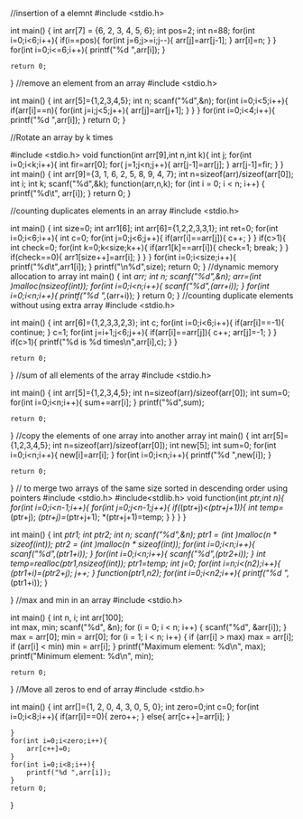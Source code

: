 //insertion of a elemnt 
#include <stdio.h>

int main() {
    int arr[7] = {6, 2, 3, 4, 5, 6};
    int pos=2;
    int n=88;
    for(int i=0;i<6;i++){
        if(i==pos){
            for(int j=6;j>=i;j--){
                arr[j]=arr[j-1];
            }
            arr[i]=n;
        }
    }
    for(int i=0;i<=6;i++){
        printf("%d ",arr[i]);
    }
    
    return 0;
}
//remove an element from an array
#include <stdio.h>

int main()
{
    int arr[5]={1,2,3,4,5};
    int n;
    scanf("%d",&n);
    for(int i=0;i<5;i++){
        if(arr[i]==n){
            for(int j=i;j<5;j++){
                arr[j]=arr[j+1];
            }
        }
    }
    for(int i=0;i<4;i++){
        printf("%d  ",arr[i]);
    }
    return 0;
}


//Rotate an array by k times

#include <stdio.h>
void function(int arr[9],int n,int k){
    int j;
    for(int i=0;i<k;i++){
        int fir=arr[0];
        for( j=1;j<n;j++){
            arr[j-1]=arr[j];
            }
            arr[j-1]=fir;
        }
    }
int main()
{
    int arr[9]={3, 1, 6, 2, 5, 8, 9, 4, 7};
    int n=sizeof(arr)/sizeof(arr[0]);
    int i;
    int k;
    scanf("%d",&k);
    function(arr,n,k);
    for (int i = 0; i < n; i++) {
        printf("%d\t", arr[i]);
    }
    return 0;
}

//counting duplicates elements in an array
#include <stdio.h>

int main()
{
    int size=0;
    int arr1[6];
    int arr[6]={1,2,2,3,3,1};
    int ret=0;
    for(int i=0;i<6;i++){
        int c=0;
        for(int j=0;j<6;j++){
           if(arr[i]==arr[j]){
               c++;
           } 
        }
        if(c>1){
            int check=0;
            for(int k=0;k<size;k++){
                if(arr1[k]==arr[i]){
                    check=1;
                    break;
                }
            }
            if(check==0){
            arr1[size++]=arr[i];
            }
        }
    }
    for(int i=0;i<size;i++){
        printf("%d\t",arr1[i]);
    }
    printf("\n%d",size);
    return 0;
}
//dynamic memory allocation to array
int main()
{
    int *arr;
    int n;
    scanf("%d",&n);
    arr=(int *)malloc(n*sizeof(int));
    for(int i=0;i<n;i++){
        scanf("%d",(arr+i));
    }
    for(int i=0;i<n;i++){
        printf("%d ",*(arr+i));
    }
    return 0;
}
//counting duplicate elements without using extra array
#include <stdio.h>

int main()
{
    int arr[6]={1,2,3,3,2,3};
    int c;
    for(int i=0;i<6;i++){
        if(arr[i]==-1){
            continue;
        }
        c=1;
        for(int j=i+1;j<6;j++){
            if(arr[i]==arr[j]){
                c++;
                arr[j]=-1;
            }
        }
        if(c>1){
            printf("%d is %d times\n",arr[i],c);
        }
    }

    return 0;
}
//sum of all elements of the array
#include <stdio.h>

int main()
{
    int arr[5]={1,2,3,4,5};
    int n=sizeof(arr)/sizeof(arr[0]);
    int sum=0;
    for(int i=0;i<n;i++){
        sum+=arr[i];
    }
    printf("%d",sum);

    return 0;
}
//copy the elements of one array into another array
int main()
{
    int arr[5]={1,2,3,4,5};
    int n=sizeof(arr)/sizeof(arr[0]);
    int new[5];
    int sum=0;
    for(int i=0;i<n;i++){
        new[i]=arr[i];
    }
    for(int i=0;i<n;i++){
        printf("%d ",new[i]);
    }
    

    return 0;
}
// to merge two arrays of the same size sorted in descending order using pointers
#include <stdio.h>
#include<stdlib.h>
void function(int *ptr,int n){
    for(int i=0;i<n-1;i++){
        for(int j=0;j<n-1;j++){
        if(*(ptr+j)<*(ptr+j+1)){
            int temp=*(ptr+j);
            *(ptr+j)=*(ptr+j+1);
            *(ptr+j+1)=temp;
        }
        }
    }
}

int main()
{
    int *ptr1;
    int *ptr2;
    int n;
    scanf("%d",&n);
    ptr1 = (int *)malloc(n * sizeof(int));
    ptr2 = (int *)malloc(n * sizeof(int));
    for(int i=0;i<n;i++){
        scanf("%d",(ptr1+i));
    }
    for(int i=0;i<n;i++){
        scanf("%d",(ptr2+i));
    }
    int *temp=realloc(ptr1,n*sizeof(int));
    ptr1=temp;
    int j=0;
    for(int i=n;i<(n*2);i++){
        *(ptr1+i)=*(ptr2+j);
        j++;
    }
    function(ptr1,n*2);
    for(int i=0;i<n*2;i++){
        printf("%d ",*(ptr1+i));
    }
    
}
//max and min in an array
#include <stdio.h>

int main() {
    int n, i;
    int arr[100];  
    int max, min;
    scanf("%d", &n);
    for (i = 0; i < n; i++) {
        scanf("%d", &arr[i]);
    }
    max = arr[0];
    min = arr[0];
    for (i = 1; i < n; i++) {
        if (arr[i] > max)
            max = arr[i];
        if (arr[i] < min)
            min = arr[i];
    }
    printf("Maximum element: %d\n", max);
    printf("Minimum element: %d\n", min);

    return 0;
}
//Move all zeros to end of array
#include <stdio.h>

int main()
{
    int arr[]={1, 2, 0, 4, 3, 0, 5, 0};
    int zero=0;int c=0;
    for(int i=0;i<8;i++){
        if(arr[i]==0){
            zero++;
        }
        else{
            arr[c++]=arr[i];
        }
        
    }
    for(int i=0;i<zero;i++){
        arr[c++]=0;
    }
    for(int i=0;i<8;i++){
        printf("%d ",arr[i]);
    }
    return 0;
}

